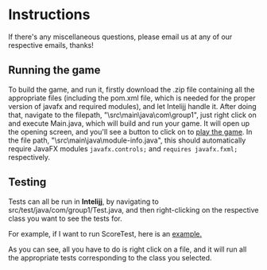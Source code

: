 # Instructions 

If there's any miscellaneous questions, please email us at any of our respective emails, thanks!

## Running the game

To build the game, and run it, firstly download the .zip file containing all the appropriate files (including the pom.xml file, which is needed for the proper version of javafx and required modules), and let Intelijj handle it. After doing that, navigate to the filepath, "\src\main\java\com\group1", just right click on and execute Main.java, which will build and run your game. It will open up the opening screen, and you'll see a button to click on to [play the game](https://cdn.discordapp.com/attachments/499778411007574018/831379229470883840/unknown.png). In the file path, "\src\main\java\module-info.java", this should automatically require JavaFX modules `javafx.controls;` and `requires javafx.fxml; ` respectively. 


## Testing

Tests can all be run in **Intelijj**, by navigating to src/test/java/com/group1/Test.java, and then right-clicking on the respective class you want to see the tests for. 

For example, if I want to run ScoreTest, here is an [example.](https://cdn.discordapp.com/attachments/499778411007574018/831377806683930674/unknown.png) 

As you can see, all you have to do is right click on a file, and it will run all the appropriate tests corresponding to the class you selected. 
